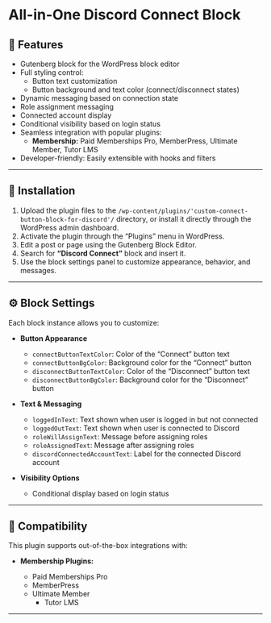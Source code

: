 # All-in-One Discord Connect Block

## 🧩 Features

- Gutenberg block for the WordPress block editor
- Full styling control:
  - Button text customization
  - Button background and text color (connect/disconnect states)
- Dynamic messaging based on connection state
- Role assignment messaging
- Connected account display
- Conditional visibility based on login status
- Seamless integration with popular plugins:
  - **Membership:** Paid Memberships Pro, MemberPress, Ultimate Member, Tutor LMS
- Developer-friendly: Easily extensible with hooks and filters

---

## 🚀 Installation

1. Upload the plugin files to the `/wp-content/plugins/'custom-connect-button-block-for-discord'/` directory, or install it directly through the WordPress admin dashboard.
2. Activate the plugin through the “Plugins” menu in WordPress.
3. Edit a post or page using the Gutenberg Block Editor.
4. Search for **“Discord Connect”** block and insert it.
5. Use the block settings panel to customize appearance, behavior, and messages.

---

## ⚙️ Block Settings

Each block instance allows you to customize:

- **Button Appearance**

  - `connectButtonTextColor`: Color of the “Connect” button text
  - `connectButtonBgColor`: Background color for the “Connect” button
  - `disconnectButtonTextColor`: Color of the “Disconnect” button text
  - `disconnectButtonBgColor`: Background color for the “Disconnect” button

- **Text & Messaging**

  - `loggedInText`: Text shown when user is logged in but not connected
  - `loggedOutText`: Text shown when user is connected to Discord
  - `roleWillAssignText`: Message before assigning roles
  - `roleAssignedText`: Message after assigning roles
  - `discordConnectedAccountText`: Label for the connected Discord account

- **Visibility Options**
  - Conditional display based on login status

---

## 🔌 Compatibility

This plugin supports out-of-the-box integrations with:

- **Membership Plugins:**

  - Paid Memberships Pro
  - MemberPress
  - Ultimate Member
	- Tutor LMS

---
